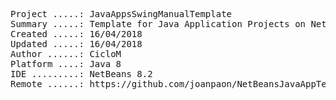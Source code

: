 <pre>
Project .....: JavaAppsSwingManualTemplate
Summary .....: Template for Java Application Projects on NetBeans IDE
Created .....: 16/04/2018
Updated .....: 16/04/2018
Author ......: CicloM
Platform ....: Java 8
IDE .........: NetBeans 8.2
Remote ......: https://github.com/joanpaon/NetBeansJavaAppTemplate.git
</pre>
